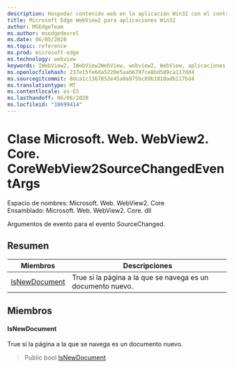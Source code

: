 ```yaml
---
description: Hospedar contenido web en la aplicación Win32 con el control Microsoft Edge WebView2
title: Microsoft Edge WebView2 para aplicaciones Win32
author: MSEdgeTeam
ms.author: msedgedevrel
ms.date: 06/05/2020
ms.topic: reference
ms.prod: microsoft-edge
ms.technology: webview
keywords: IWebView2, IWebView2WebView, webview2, WebView, aplicaciones Win32, Win32, Edge, ICoreWebView2, ICoreWebView2Controller, control de explorador, HTML Edge
ms.openlocfilehash: 237e15fe6da5220e5aab6787ce8bd589ca117dd4
ms.sourcegitcommit: 8dca1c1367853e45a0a975bc89b1818adb117bd4
ms.translationtype: MT
ms.contentlocale: es-ES
ms.lasthandoff: 06/08/2020
ms.locfileid: "10699414"
---
```

# Clase Microsoft. Web. WebView2. Core. CoreWebView2SourceChangedEventArgs 

Espacio de nombres: Microsoft. Web. WebView2. Core \
Ensamblado: Microsoft. Web. WebView2. Core. dll

Argumentos de evento para el evento SourceChanged.

## Resumen

 Miembros                        | Descripciones
--------------------------------|---------------------------------------------
[IsNewDocument](#isnewdocument) | True si la página a la que se navega es un documento nuevo.

## Miembros

#### IsNewDocument 

True si la página a la que se navega es un documento nuevo.

> Public bool [IsNewDocument](#isnewdocument)

